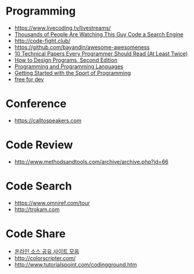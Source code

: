 Programming
===========
* https://www.livecoding.tv/livestreams/
* [Thousands of People Are Watching This Guy Code a Search Engine](http://motherboard.vice.com/read/thousands-of-people-are-watching-this-guy-code-a-search-engine)
* http://code-fight.club/
* https://github.com/bayandin/awesome-awesomeness
* [10 Technical Papers Every Programmer Should Read (At Least Twice)](http://blog.fogus.me/2011/09/08/10-technical-papers-every-programmer-should-read-at-least-twice/)
* [How to Design Programs, Second Edition](http://www.ccs.neu.edu/home/matthias/HtDP2e/)
* [Programming and Programming Languages](http://papl.cs.brown.edu/2014/)
* [Getting Started with the Sport of Programming](http://sportprogramming.blogspot.in/2014/07/getting-started-with-sport-of.html)
* [free for dev](https://github.com/ripienaar/free-for-dev)

# Conference
* https://calltospeakers.com

# Code Review
* http://www.methodsandtools.com/archive/archive.php?id=66

# Code Search
* https://www.omniref.com/tour
* http://trokam.com

# Code Share
* [온라인 소스 공유 사이트 모음](http://sunnykwak.tistory.com/98)
* http://colorscripter.com/
* http://www.tutorialspoint.com/codingground.htm
